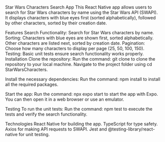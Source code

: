 Star Wars Characters Search App
This React Native app allows users to search for Star Wars characters by name using the Star Wars API (SWAPI). It displays characters with blue eyes first (sorted alphabetically), followed by other characters, sorted by their creation date.

Features
Search Functionality: Search for Star Wars characters by name.
Sorting:
Characters with blue eyes are shown first, sorted alphabetically.
Other characters are listed next, sorted by creation date.
Pagination: Choose how many characters to display per page (25, 50, 100, 150).
Testing: Basic unit tests ensure search functionality works properly.
Installation
Clone the repository: Run the command: git clone <repo-url> to clone the repository to your local machine. Navigate to the project folder using cd StarWarsCharacters.

Install the necessary dependencies: Run the command: npm install to install all the required packages.

Start the app: Run the command: npx expo start to start the app with Expo. You can then open it in a web browser or use an emulator.

Testing
To run the unit tests: Run the command: npm test to execute the tests and verify the search functionality.

Technologies
React Native for building the app.
TypeScript for type safety.
Axios for making API requests to SWAPI.
Jest and @testing-library/react-native for unit testing.
